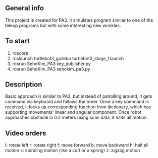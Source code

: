 ## General info
This project is created for PA3. It simulates program similar to one of the teleop programs but with some interesting new wrinkles.

## To start
1. roscore
2. roslaunch turtlebot3_gazebo turtlebot3_stage_1.launch
3. rosrun SehoKim_PA3 key_publisher.py
4. rosrun SehoKim_PA3 sehokim_pa3.py

## Description
 Basic approach is similar to PA2, but instead of patrolling around, it gets command via keyboard and follows the order. 
 Once a key command is received, it looks up corresponding function from dictionary, which has supporting movements' linear and angular component.
 Once robot approaches obstacle in 0.2 meters using scan data, it halts all motion.

## Video orders
l: rotate left
r: rotate right
f: move forward
b: move backward
h: halt all motion
s: spiraling motion (like a curl or a spring)
z: zigzag motion